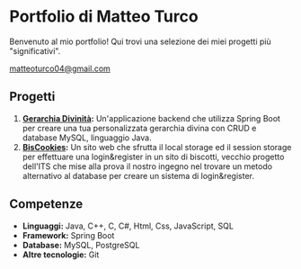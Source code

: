 # Portfolio di Matteo Turco

Benvenuto al mio portfolio! Qui trovi una selezione dei miei progetti più "significativi".

matteoturco04@gmail.com

## Progetti
1. **[Gerarchia Divinità](https://github.com/DemonMalu/Portfolio/tree/main/SpringJDBCDivinita):**
   Un'applicazione backend che utilizza Spring Boot per creare una tua personalizzata gerarchia divina con CRUD e database MySQL, linguaggio Java.
2. **[BisCookies]():**
   Un sito web che sfrutta il local storage ed il session storage per effettuare una login&register in un sito di biscotti, vecchio progetto dell'ITS che mise alla prova il nostro ingegno nel trovare un metodo alternativo al database per creare un sistema di login&register.   

## Competenze
- **Linguaggi:** Java, C++, C, C#, Html, Css, JavaScript, SQL
- **Framework:** Spring Boot
- **Database:** MySQL, PostgreSQL
- **Altre tecnologie:** Git
